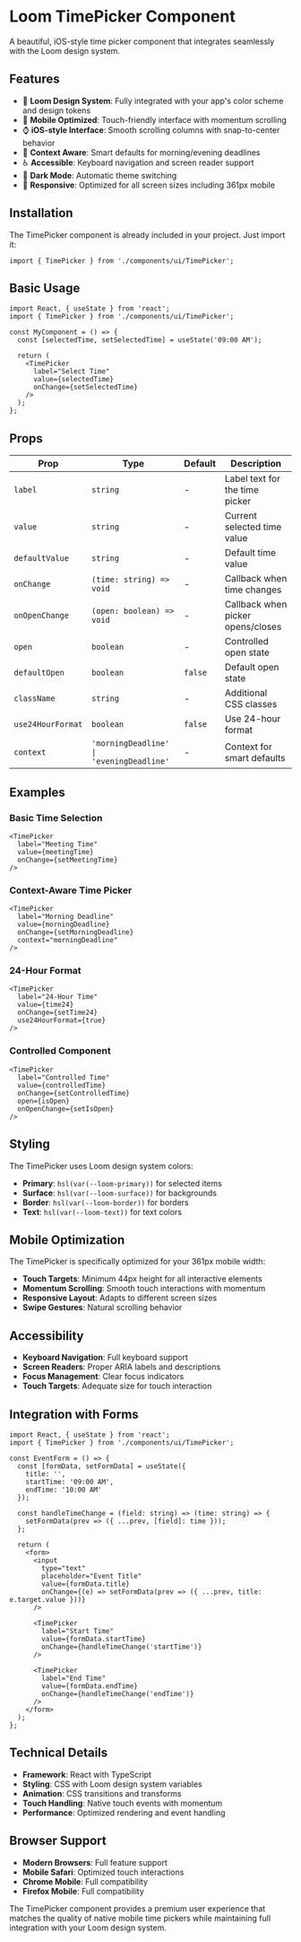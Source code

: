 # Loom TimePicker Component

A beautiful, iOS-style time picker component that integrates seamlessly with the Loom design system.

## Features

- 🎨 **Loom Design System**: Fully integrated with your app's color scheme and design tokens
- 📱 **Mobile Optimized**: Touch-friendly interface with momentum scrolling
- ⌚ **iOS-style Interface**: Smooth scrolling columns with snap-to-center behavior
- 🎯 **Context Aware**: Smart defaults for morning/evening deadlines
- ♿ **Accessible**: Keyboard navigation and screen reader support
- 🌙 **Dark Mode**: Automatic theme switching
- 📏 **Responsive**: Optimized for all screen sizes including 361px mobile

## Installation

The TimePicker component is already included in your project. Just import it:

```tsx
import { TimePicker } from './components/ui/TimePicker';
```

## Basic Usage

```tsx
import React, { useState } from 'react';
import { TimePicker } from './components/ui/TimePicker';

const MyComponent = () => {
  const [selectedTime, setSelectedTime] = useState('09:00 AM');

  return (
    <TimePicker
      label="Select Time"
      value={selectedTime}
      onChange={setSelectedTime}
    />
  );
};
```

## Props

| Prop | Type | Default | Description |
|------|------|---------|-------------|
| `label` | `string` | - | Label text for the time picker |
| `value` | `string` | - | Current selected time value |
| `defaultValue` | `string` | - | Default time value |
| `onChange` | `(time: string) => void` | - | Callback when time changes |
| `onOpenChange` | `(open: boolean) => void` | - | Callback when picker opens/closes |
| `open` | `boolean` | - | Controlled open state |
| `defaultOpen` | `boolean` | `false` | Default open state |
| `className` | `string` | - | Additional CSS classes |
| `use24HourFormat` | `boolean` | `false` | Use 24-hour format |
| `context` | `'morningDeadline' \| 'eveningDeadline'` | - | Context for smart defaults |

## Examples

### Basic Time Selection

```tsx
<TimePicker
  label="Meeting Time"
  value={meetingTime}
  onChange={setMeetingTime}
/>
```

### Context-Aware Time Picker

```tsx
<TimePicker
  label="Morning Deadline"
  value={morningDeadline}
  onChange={setMorningDeadline}
  context="morningDeadline"
/>
```

### 24-Hour Format

```tsx
<TimePicker
  label="24-Hour Time"
  value={time24}
  onChange={setTime24}
  use24HourFormat={true}
/>
```

### Controlled Component

```tsx
<TimePicker
  label="Controlled Time"
  value={controlledTime}
  onChange={setControlledTime}
  open={isOpen}
  onOpenChange={setIsOpen}
/>
```

## Styling

The TimePicker uses Loom design system colors:

- **Primary**: `hsl(var(--loom-primary))` for selected items
- **Surface**: `hsl(var(--loom-surface))` for backgrounds
- **Border**: `hsl(var(--loom-border))` for borders
- **Text**: `hsl(var(--loom-text))` for text colors

## Mobile Optimization

The TimePicker is specifically optimized for your 361px mobile width:

- **Touch Targets**: Minimum 44px height for all interactive elements
- **Momentum Scrolling**: Smooth touch interactions with momentum
- **Responsive Layout**: Adapts to different screen sizes
- **Swipe Gestures**: Natural scrolling behavior

## Accessibility

- **Keyboard Navigation**: Full keyboard support
- **Screen Readers**: Proper ARIA labels and descriptions
- **Focus Management**: Clear focus indicators
- **Touch Targets**: Adequate size for touch interaction

## Integration with Forms

```tsx
import React, { useState } from 'react';
import { TimePicker } from './components/ui/TimePicker';

const EventForm = () => {
  const [formData, setFormData] = useState({
    title: '',
    startTime: '09:00 AM',
    endTime: '10:00 AM'
  });

  const handleTimeChange = (field: string) => (time: string) => {
    setFormData(prev => ({ ...prev, [field]: time }));
  };

  return (
    <form>
      <input
        type="text"
        placeholder="Event Title"
        value={formData.title}
        onChange={(e) => setFormData(prev => ({ ...prev, title: e.target.value }))}
      />

      <TimePicker
        label="Start Time"
        value={formData.startTime}
        onChange={handleTimeChange('startTime')}
      />

      <TimePicker
        label="End Time"
        value={formData.endTime}
        onChange={handleTimeChange('endTime')}
      />
    </form>
  );
};
```

## Technical Details

- **Framework**: React with TypeScript
- **Styling**: CSS with Loom design system variables
- **Animation**: CSS transitions and transforms
- **Touch Handling**: Native touch events with momentum
- **Performance**: Optimized rendering and event handling

## Browser Support

- **Modern Browsers**: Full feature support
- **Mobile Safari**: Optimized touch interactions
- **Chrome Mobile**: Full compatibility
- **Firefox Mobile**: Full compatibility

The TimePicker component provides a premium user experience that matches the quality of native mobile time pickers while maintaining full integration with your Loom design system.